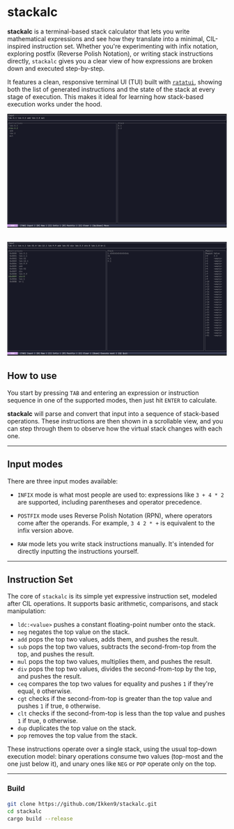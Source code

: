# stackalc

**stackalc** is a terminal-based stack calculator that lets you write mathematical expressions and see how they 
translate into a minimal, CIL-inspired instruction set. Whether you're experimenting with infix notation, exploring 
postfix (Reverse Polish Notation), or writing stack instructions directly, `stackalc` gives you a clear view of how 
expressions are broken down and executed step-by-step.

It features a clean, responsive terminal UI (TUI) built with [`ratatui`](https://github.com/ratatui/ratatui), 
showing both the list of generated instructions and the state of the stack at every stage of execution. This makes it 
ideal for learning how stack-based execution works under the hood.

![screenshot](screenshots/stackalc.png)

![screenshot2](screenshots/stackalc2.png)
---

## How to use

You start by pressing `TAB` and entering an expression or instruction sequence in one of the supported modes, then just
hit `ENTER` to calculate. 

**stackalc** will parse and convert that input into a sequence of stack-based operations. These instructions are then 
shown in a scrollable view, and you can step through them to observe how the virtual stack changes with each one.

---

## Input modes

There are three input modes available:

- `INFIX` mode is what most people are used to: expressions like `3 + 4 * 2` are supported, including parentheses 
and operator precedence.

- `POSTFIX` mode uses Reverse Polish Notation (RPN), where operators come after the operands. 
For example, `3 4 2 * +` is equivalent to the infix version above.

- `RAW` mode lets you write stack instructions manually. It's intended for directly inputting the instructions yourself.

---

## Instruction Set

The core of `stackalc` is its simple yet expressive instruction set, modeled after CIL operations. It supports basic 
arithmetic, comparisons, and stack manipulation:

- ``ldc:<value>`` pushes a constant floating-point number onto the stack.
- ``neg`` negates the top value on the stack.
- ``add`` pops the top two values, adds them, and pushes the result.
- ``sub`` pops the top two values, subtracts the second-from-top from the top, and pushes the result.
- ``mul`` pops the top two values, multiplies them, and pushes the result.
- ``div`` pops the top two values, divides the second-from-top by the top, and pushes the result.
- ``ceq`` compares the top two values for equality and pushes `1` if they're equal, `0` otherwise.
- ``cgt`` checks if the second-from-top is greater than the top value and pushes `1` if true, `0` otherwise.
- ``clt`` checks if the second-from-top is less than the top value and pushes `1` if true, `0` otherwise.
- ``dup`` duplicates the top value on the stack.
- ``pop`` removes the top value from the stack.

These instructions operate over a single stack, using the usual top-down execution model: binary operations consume two 
values (top-most and the one just below it), and unary ones like `NEG` or `POP` operate only on the top.

---

### Build

```bash
git clone https://github.com/Ikken9/stackalc.git
cd stackalc
cargo build --release
```
